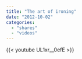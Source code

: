 ```yaml
---
title: "The art of ironing"
date: "2012-10-02"
categories:
  - "shares"
  - "videos"
---
```


{{< youtube UL1xr__0efE >}}
